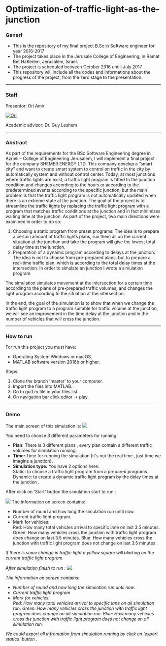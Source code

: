 # Optimization-of-traffic-light-as-the-junction

<h3>Generl</h3>

<ul>

<li>This is the repository of my final project B.Sc in Software engineer for year 2016-2017</li>
<li>The project takes place in the Jerusale College of Engineering, in Ramat Bet HaKerem, Jerusalem, Israel.</li>
<li>The project is scheduled between October 2016 untill July 2017</li>
<li>This repository will include all the codes and informations about the progress of the project, from the zero stage to the presentation.</li>

</ul>

<hr>

<h3>Staff</h3>

Presentor: Ori Amir

[![Ori](https://avatars2.githubusercontent.com/u/17565646?v=3&s=120)](https://github.com/OriAmir)

Academic advisor: Dr. Guy Leshem

<hr>

<h3>Abstract</h3>

As part of the requirements for the BSc Software Engineering degree in Azrieli – College of Engineering Jerusalem, I will implement a final project for the company SHEMER ENERGY LTD. This company develop a “smart city” and want to create smart system to control on traffic in the city by automatically system and without control center. 
Today, at most junctions where traffic lights are exist, a traffic light program is fitted to the junction condition and changes according to the hours or according to the predetermined events according to the specific junction, but the main problem is that the traffic light program is not automatically updated 
when there is an extreme state at the junction.
The goal of the project is to streamline the traffic lights by replacing the traffic light program with a program that matches traffic conditions at the junction and in fact minimizes waiting time at the junction. As part of the project, two main directions were examined in order to do so:
1. Choosing a static program from preset programs: The idea is to prepare a certain amount of traffic lights plans, run them all on the current situation at the junction and take the program will give the lowest total delay time at the junction.
2. Preparation of a dynamic program according to delays at the junction: The idea is not to choose from pre-prepared plans, but to prepare a real-time traffic plan, which is according to the total delay times at the intersection.
In order to simulate an junction I wrote a simulation program.

The simulation simulates movement at the intersection for a certain time according to the plans of pre-prepared traffic volumes, and changes the light program according to the situation at the intersection.

In the end, the goal of the simulation is to show that when we change the traffic light program to a program suitable for traffic volume at the junction, we will see 
an improvement in the time delay at the junction and in the number of vehicles that will cross the junction.

<hr>

<h3>How to run</h3>

For run this project you must have:
<ul>
<li>Operating System Windows or macOS.</li>
<li>MATLAB software version 2016b or higher.</li>
</ul>

Steps:

<ol>
<li>Clone the branch 'master' to your computer.</li>
<li>Import the files into MATLAB.</li>
<li>Go to gui1.m file in your files list.</li>
<li>On navigation bar click editor -> play.</li>
</ol>


<hr>

<h3>Demo</h3>

The main screen of this simulation is:
<img src="http://i.imgur.com/FgyLquu.png"/>

You need to choose 3 different parameters for running:
<ul>
<li><b>Plan:</b> There is 3 different plans , every plan contain a different traffic volumes for simulation running.   </li>
<li><b>Time:</b> Time for running the simulation (It's not the real time , just time we imagine a junction).</li>
<li><b>Simulation type:</b> You have 2 options here:<br/>
  Static: to choose a traffic light program from a prepared programs.<br/>
  Dynamic: to create a dynamic traffic light program by the delay times at the junction .</li>
</ul>


After click on 'Start' button the simulation start to run :

<img src="http://i.imgur.com/Ta4EVCz.png"/>
The information on screen contains:
<ul>
<li>Number of round and how long the simulation run until now.</li>
<li>Current traffic light program.</li>
<li>Mark for vehicles:<br/>
Red: How many total vehicles arrival to specific lane on last 3.5 minutes.
Green: How many vehicles cross the junction with traffic light program does change on last 3.5 minutes.
Blue: How many vehicles cross the junction with traffic light program does not change on last 3.5 minutes.
</li>
</ul>

<I>If there is some change in traffic light a yellow square will blinking on the current traffic light program.



After simulation finish to run :
<img src="http://i.imgur.com/6fWISue.png"/>

The information on screen contains:
<ul>
<li>Number of round and how long the simulation run until now.</li>
<li>Current traffic light program</li>
<li>Mark for vehicles:<br/>
Red: How many total vehicles arrival to specific lane on all simulation run.
Green: How many vehicles cross the junction with traffic light program does change on all simulation run.
Blue: How many vehicles cross the junction with traffic light program does not change on all simulation run.
</li>
</ul>

We could export all infromation from simulation running by click on 'export statics' button .
